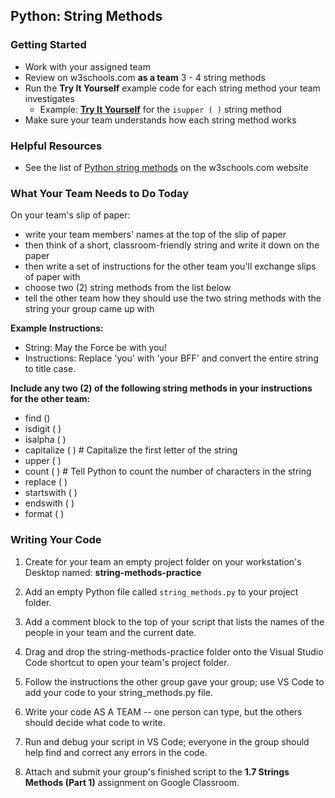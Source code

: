 ## Python: String Methods


### Getting Started

- Work with your assigned team
- Review on w3schools.com **as a team** 3 - 4 string methods 
- Run the **Try It Yourself** example code for each string method your team investigates
    - Example: [**Try It Yourself**](https://www.w3schools.com/python/ref_string_isupper.asp) for the `isupper ( )` string method
- Make sure your team understands how each string method works

### Helpful Resources

- See the list of [Python string methods](https://www.w3schools.com/python/python_strings_methods.asp) on the w3schools.com website

### What Your Team Needs to Do Today

On your team's slip of paper:

- write your team members' names at the top of the slip of paper
- then think of a short, classroom-friendly string and write it down on the paper
- then write a set of instructions for the other team you'll exchange slips of paper with
- choose two (2) string methods from the list below
- tell the other team how they should use the two string methods with the string your group came up with 

**Example Instructions:**

- String: May the Force be with you!
- Instructions: Replace 'you' with 'your BFF' and convert the entire string to title case.

**Include any two (2) of the following string methods in your instructions for the other team:**
- find ()
- isdigit ( )
- isalpha ( )
- capitalize ( ) # Capitalize the first letter of the string
- upper ( )
- count ( ) # Tell Python to count the number of characters in the string
- replace ( ) 
- startswith ( )
- endswith ( )
- format ( )

### Writing Your Code

1. Create for your team an empty project folder on your workstation's Desktop named: **string-methods-practice**

2. Add an empty Python file called `string_methods.py` to your project folder.

3. Add a comment block to the top of your script that lists the names of the people in your team and the current date.

4. Drag and drop the string-methods-practice folder onto the Visual Studio Code shortcut to open your team's project folder.

5. Follow the instructions the other group gave your group; use VS Code to add your code to your string_methods.py file.

6. Write your code AS A TEAM -- one person can type, but the others should decide what code to write.

6. Run and debug your script in VS Code; everyone in the group should help find and correct any errors in the code.

7. Attach and submit your group's finished script to the **1.7 Strings Methods (Part 1)** assignment on Google Classroom.

